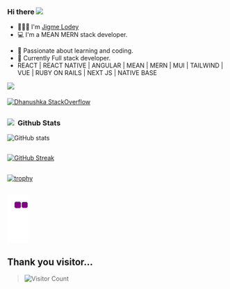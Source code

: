 ### Hi there <img src="https://github.com/TheDudeThatCode/TheDudeThatCode/blob/master/Assets/Hi.gif" width="29px">
- 👨🏻‍💻 I'm [Jigme Lodey](https://www.jigmeloday.com/)
- 💻 I'm a MEAN MERN stack developer.
<!-- - ✔️ Familiar with: -->
- 🔗 Passionate about learning and coding.
- 🏢 Currently Full stack developer.
- REACT | REACT NATIVE | ANGULAR | MEAN | MERN | MUI | TAILWIND | VUE | RUBY ON RAILS | NEXT JS | NATIVE BASE 


<img src="https://user-images.githubusercontent.com/73097560/115834477-dbab4500-a447-11eb-908a-139a6edaec5c.gif"><br><br>
[![Dhanushka StackOverflow](https://github-readme-stackoverflow.vercel.app/?userID=12557899)](https://stackoverflow.com/users/3840208/dhanushka)

##
### <img src="https://media.giphy.com/media/iY8CRBdQXODJSCERIr/giphy.gif" width="30px">&nbsp; Github Stats

![GitHub stats](https://github-readme-stats.vercel.app/api?username=jigmeloday&show_icons=true&theme=transparent)

##
[![GitHub Streak](https://github-readme-streak-stats.herokuapp.com?user=jigmeloday&theme=windows-dark&hide_border=true)](https://git.io/streak-stats)

##
[![trophy](https://github-profile-trophy.vercel.app/?username=jigmeloday&theme=onedark)](https://github.com/ryo-ma/github-profile-trophy)

## 
![snake gif](https://github.com/jigmeloday/jigmeloday/blob/output/github-contribution-grid-snake.gif)
## Thank you visitor...

>![Visitor Count](https://profile-counter.glitch.me/{jigmeloday}/count.svg)


<!--
**namekainPsycho/namekainPsycho** is a ✨ _special_ ✨ repository because its `README.md` (this file) appears on your GitHub profile.

Here are some ideas to get you started:


-->

